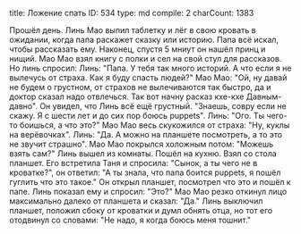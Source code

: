 title:          Ложение спать
ID:             534
type:           md
compile:        2
charCount:      1383


Прошёл день. Линь Мао выпил таблетку и лёг в свою кровать в ожидании, когда папа раскажет сказку или историю. Папа всё искал, чтобы рассказать ему. Наконец, спустя 5 мниут он нашёл принц и нищий. Мао Мао взял книгу с полки и сел на свой стул для рассказов. Но линь спросил:
Линь: "Папа. У тебя так много историй. А что если я не вылечусь от страха. Как я буду спасть людей?"
Мао Мао: "Ой, ну давай не будем о грустном, от страхов не вылечиваются так быстро, да и доктор сказал надо отвлечься. Так вот начну расказ кхе-кхе Давным-давно". Он увидел, что Линь всё ещё грустный. "Знаешь, совру если не скажу. Я с шести лет и до сих пор боюсь puppets".
Линь: "Ого. Ты чего-то боишься, а что это?"
Мао Мао весь скукожился от страха: "Ну, куклы на верёвочках".
Линь: "Да. А можно на планшете посмотреть, а то это не звучит страшно".
Мао Мао покрылся холожным потом: "Можешь взять сам?"
Линь вышел из комнаты. Пошёл на кухню. Взял со стола планшет. Его встретила Таня и спросила: "Сынок, а ты чего не в кроватке?", он ответил: "А ты знала, что папа боится puppets, я пошёл гуглить что это такое." Он открыл планшет, посмотрел что это и пошёл к папе. Линь показал ему и спросил: "Это?" Мао Мао резко откинул лицо максимально далеко от планшета и сказал: "Да." Линь выключил планшет, положил сбоку от кроватки и думл обнять отца, но тот его отодвинул со словами: "Не надо, я когда боюсь меня тошнит."